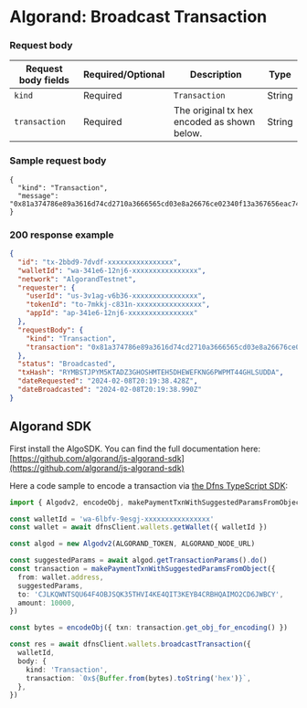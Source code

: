 # Algorand: Broadcast Transaction

### Request body <a href="#message-signature-request-body" id="message-signature-request-body"></a>

| Request body fields | Required/Optional | Description                                 | Type   |
| ------------------- | ----------------- | ------------------------------------------- | ------ |
| `kind`              | Required          | `Transaction`                               | String |
| `transaction`       | Required          | The original tx hex encoded as shown below. | String |

### Sample request body <a href="#sample-message-request" id="sample-message-request"></a>

```shell
{
  "kind": "Transaction",
  "message": "0x81a374786e89a3616d74cd2710a3666565cd03e8a26676ce02340f13a367656eac746573746e65742d76312e30a26768c4204863b518a4b3c84ec810f22d4f1081cb0f71f059a7ac20dec62f7f70e5093a22a26c76ce023412fba3726376c4201256a859b39429ee178e0a65056fb33d51c5139044f6a2603c144278010c7684a3736e64c4201256a859b39429ee178e0a65056fb33d51c5139044f6a2603c144278010c7684a474797065a3706179"
}
```

### 200 response example <a href="#message-response-example" id="message-response-example"></a>

```json
{
  "id": "tx-2bbd9-7dvdf-xxxxxxxxxxxxxxxx",
  "walletId": "wa-341e6-12nj6-xxxxxxxxxxxxxxxx",
  "network": "AlgorandTestnet",
  "requester": {
    "userId": "us-3v1ag-v6b36-xxxxxxxxxxxxxxxx",
    "tokenId": "to-7mkkj-c831n-xxxxxxxxxxxxxxxx",
    "appId": "ap-341e6-12nj6-xxxxxxxxxxxxxxxx"
  },
  "requestBody": {
    "kind": "Transaction",
    "transaction": "0x81a374786e89a3616d74cd2710a3666565cd03e8a26676ce02340f13a367656eac746573746e65742d76312e30a26768c4204863b518a4b3c84ec810f22d4f1081cb0f71f059a7ac20dec62f7f70e5093a22a26c76ce023412fba3726376c4201256a859b39429ee178e0a65056fb33d51c5139044f6a2603c144278010c7684a3736e64c4201256a859b39429ee178e0a65056fb33d51c5139044f6a2603c144278010c7684a474797065a3706179"
  },
  "status": "Broadcasted",
  "txHash": "RYMBSTJPYM5KTADZ3GHOSHMTEH5DHEWEFKNG6PWPMT44GHLSUDDA",
  "dateRequested": "2024-02-08T20:19:38.428Z",
  "dateBroadcasted": "2024-02-08T20:19:38.990Z"
}
```

## Algorand SDK

First install the AlgoSDK.  You can find the full documentation here: [https://github.com/algorand/js-algorand-sdk](https://github.com/algorand/js-algorand-sdk)

Here a code sample to encode a transaction via [the Dfns TypeScript SDK](https://github.com/dfns/dfns-sdk-ts):

```typescript
import { Algodv2, encodeObj, makePaymentTxnWithSuggestedParamsFromObject } from 'algosdk'

const walletId = 'wa-6lbfv-9esgj-xxxxxxxxxxxxxxxx'
const wallet = await dfnsClient.wallets.getWallet({ walletId })

const algod = new Algodv2(ALGORAND_TOKEN, ALGORAND_NODE_URL)

const suggestedParams = await algod.getTransactionParams().do()
const transaction = makePaymentTxnWithSuggestedParamsFromObject({
  from: wallet.address,
  suggestedParams,
  to: 'CJLKQWNTSQU64F4OBJSQK35THVI4KE4QIT3KEYB4CRBHQAIMO2CD6JWBCY',
  amount: 10000,
})

const bytes = encodeObj({ txn: transaction.get_obj_for_encoding() })

const res = await dfnsClient.wallets.broadcastTransaction({
  walletId,
  body: {
    kind: 'Transaction',
    transaction: `0x${Buffer.from(bytes).toString('hex')}`,
  },
})
```
